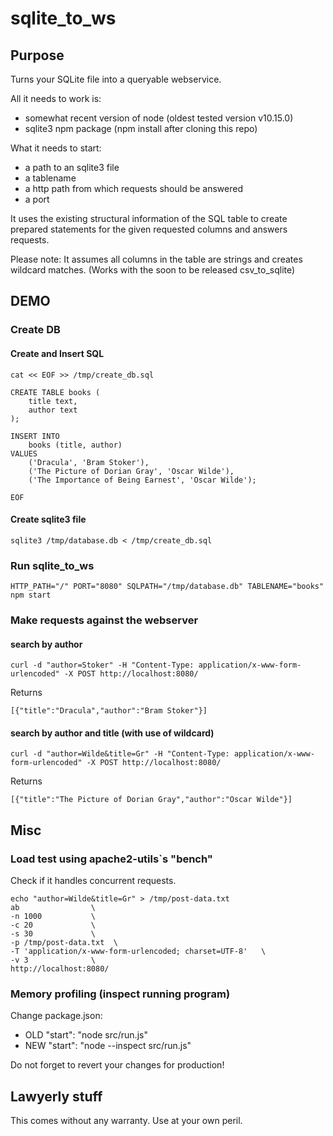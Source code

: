 # sqlite_to_ws

## Purpose

Turns your SQLite file into a queryable webservice.

All it needs to work is:
* somewhat recent version of node (oldest tested version v10.15.0)
* sqlite3 npm package (npm install after cloning this repo)

What it needs to start:
* a path to an sqlite3 file
* a tablename
* a http path from which requests should be answered
* a port

It uses the existing structural information of the SQL table to create 
prepared statements for the given requested columns and answers requests.

Please note:
It assumes all columns in the table are strings and creates wildcard matches.
(Works with the soon to be released csv_to_sqlite)

## DEMO

### Create DB

#### Create and Insert SQL

```
cat << EOF >> /tmp/create_db.sql

CREATE TABLE books (
	title text,	
	author text
);

INSERT INTO 
	books (title, author) 
VALUES
	('Dracula', 'Bram Stoker'),
	('The Picture of Dorian Gray', 'Oscar Wilde'),
	('The Importance of Being Earnest', 'Oscar Wilde');

EOF
```

#### Create sqlite3 file

```
sqlite3 /tmp/database.db < /tmp/create_db.sql
```

### Run sqlite_to_ws

```
HTTP_PATH="/" PORT="8080" SQLPATH="/tmp/database.db" TABLENAME="books" npm start
```

### Make requests against the webserver

#### search by author
```
curl -d "author=Stoker" -H "Content-Type: application/x-www-form-urlencoded" -X POST http://localhost:8080/
```

Returns

```
[{"title":"Dracula","author":"Bram Stoker"}]
```

#### search by author and title (with use of wildcard)

```
curl -d "author=Wilde&title=Gr" -H "Content-Type: application/x-www-form-urlencoded" -X POST http://localhost:8080/
```

Returns

```
[{"title":"The Picture of Dorian Gray","author":"Oscar Wilde"}]
```


##  Misc

### Load test using apache2-utils`s "bench"

Check if it handles concurrent requests.

```
echo "author=Wilde&title=Gr" > /tmp/post-data.txt
ab                \
-n 1000           \
-c 20             \
-s 30             \
-p /tmp/post-data.txt  \
-T 'application/x-www-form-urlencoded; charset=UTF-8'   \
-v 3              \
http://localhost:8080/
```

### Memory profiling (inspect running program)

Change package.json:

* OLD 
  "start": "node src/run.js"
* NEW 
  "start": "node --inspect src/run.js"

Do not forget to revert your changes for production!

## Lawyerly stuff

This comes without any warranty. Use at your own peril.
